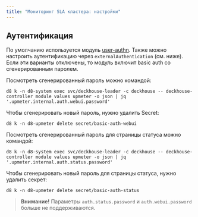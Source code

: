 ```yaml
---
title: "Мониторинг SLA кластера: настройки"
---
```


<!-- SCHEMA -->

## Аутентификация

По умолчанию используется модуль [user-authn](/products/kubernetes-platform/documentation/v1/modules/user-authn/). Также можно настроить аутентификацию через `externalAuthentication` (см. ниже).
Если эти варианты отключены, то модуль включит basic auth со сгенерированным паролем.

Посмотреть сгенерированный пароль можно командой:

```shell
d8 k -n d8-system exec svc/deckhouse-leader -c deckhouse -- deckhouse-controller module values upmeter -o json | jq '.upmeter.internal.auth.webui.password'
```

Чтобы сгенерировать новый пароль, нужно удалить Secret:

```shell
d8 k -n d8-upmeter delete secret/basic-auth-webui
```

Посмотреть сгенерированный пароль для страницы статуса можно командой:

```shell
d8 k -n d8-system exec svc/deckhouse-leader -c deckhouse -- deckhouse-controller module values upmeter -o json | jq '.upmeter.internal.auth.status.password'
```

Чтобы сгенерировать новый пароль для страницы статуса, нужно удалить секрет:

```shell
d8 k -n d8-upmeter delete secret/basic-auth-status
```

> **Внимание!** Параметры `auth.status.password` и `auth.webui.password` больше не поддерживаются.

